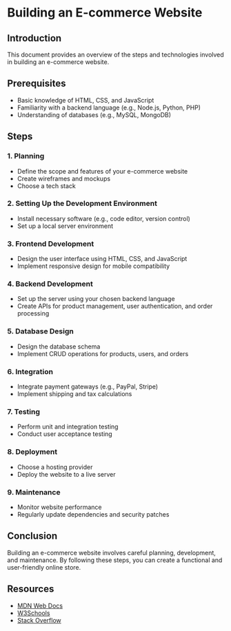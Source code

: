 # Building an E-commerce Website

## Introduction
This document provides an overview of the steps and technologies involved in building an e-commerce website.

## Prerequisites
- Basic knowledge of HTML, CSS, and JavaScript
- Familiarity with a backend language (e.g., Node.js, Python, PHP)
- Understanding of databases (e.g., MySQL, MongoDB)

## Steps

### 1. Planning
- Define the scope and features of your e-commerce website
- Create wireframes and mockups
- Choose a tech stack

### 2. Setting Up the Development Environment
- Install necessary software (e.g., code editor, version control)
- Set up a local server environment

### 3. Frontend Development
- Design the user interface using HTML, CSS, and JavaScript
- Implement responsive design for mobile compatibility

### 4. Backend Development
- Set up the server using your chosen backend language
- Create APIs for product management, user authentication, and order processing

### 5. Database Design
- Design the database schema
- Implement CRUD operations for products, users, and orders

### 6. Integration
- Integrate payment gateways (e.g., PayPal, Stripe)
- Implement shipping and tax calculations

### 7. Testing
- Perform unit and integration testing
- Conduct user acceptance testing

### 8. Deployment
- Choose a hosting provider
- Deploy the website to a live server

### 9. Maintenance
- Monitor website performance
- Regularly update dependencies and security patches

## Conclusion
Building an e-commerce website involves careful planning, development, and maintenance. By following these steps, you can create a functional and user-friendly online store.

## Resources
- [MDN Web Docs](https://developer.mozilla.org/)
- [W3Schools](https://www.w3schools.com/)
- [Stack Overflow](https://stackoverflow.com/)
